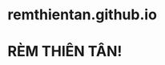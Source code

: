 # remthientan.github.io
<!DOCTYPE html>
<html>
<head>
</head>
<body>
    <h1>RÈM THIÊN TÂN!</h1>
</body>
</html>


<!DOCTYPE html>
<html>
<head>
    <title>Trang web của tôi</title>
    <style>
        /* Phần cột nội thất */
        .column-noidat {
            width: 25%;
            float: left;
        }

        /* Phần cột rèm cửa */
        .column-remcua {
            width: 25%;
            float: left;
        }

        /* Phần cột yếm */
        .column-yem {
            width: 25%;
            float: left;
        }

        /* Phần cột khác */
        .column-khac {
            width: 25%;
            float: left;
        }
    </style>
</head>
<body>
    <div class="column-noidat">
        <!-- Nội thất -->
        <h2>Nội thất</h2>
        <p>Mô tả về nội thất của bạn ở đây...</p>
    </div>

    <div class="column-remcua">
        <!-- Rèm cửa -->
        <h2>Rèm cửa</h2>
        <p>Mô tả về rèm cửa của bạn ở đây...</p>
    </div>

    <div class="column-yem">
        <!-- Yếm -->
        <h2>Yếm</h2>
        <p>Mô tả về yếm của bạn ở đây...</p>
    </div>

    <div class="column-khac">
        <!-- Phần khác -->
        <h2>Phần khác</h2>
        <p>Mô tả về phần khác của bạn ở đây...</p>
    </div>
</body>
</html>
